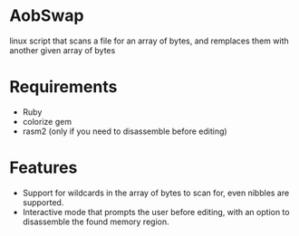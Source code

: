 # AobSwap
linux script that scans a file for an array of bytes, and remplaces them with another given array of bytes

# Requirements

- Ruby
- colorize gem
- rasm2 (only if you need to disassemble before editing)

# Features

- Support for wildcards in the array of bytes to scan for, even nibbles are supported.
- Interactive mode that prompts the user before editing, with an option to disassemble the found memory region.
